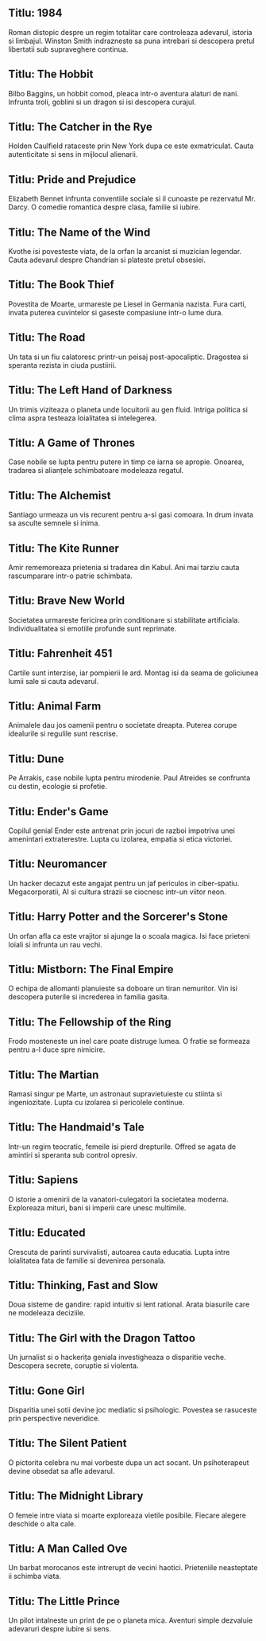 ## Titlu: 1984
Roman distopic despre un regim totalitar care controleaza adevarul, istoria si limbajul. Winston Smith indrazneste sa puna intrebari si descopera pretul libertatii sub supraveghere continua.

## Titlu: The Hobbit
Bilbo Baggins, un hobbit comod, pleaca intr-o aventura alaturi de nani. Infrunta troli, goblini si un dragon si isi descopera curajul.

## Titlu: The Catcher in the Rye
Holden Caulfield rataceste prin New York dupa ce este exmatriculat. Cauta autenticitate si sens in mijlocul alienarii.

## Titlu: Pride and Prejudice
Elizabeth Bennet infrunta conventiile sociale si il cunoaste pe rezervatul Mr. Darcy. O comedie romantica despre clasa, familie si iubire.

## Titlu: The Name of the Wind
Kvothe isi povesteste viata, de la orfan la arcanist si muzician legendar. Cauta adevarul despre Chandrian si plateste pretul obsesiei.

## Titlu: The Book Thief
Povestita de Moarte, urmareste pe Liesel in Germania nazista. Fura carti, invata puterea cuvintelor si gaseste compasiune intr-o lume dura.

## Titlu: The Road
Un tata si un fiu calatoresc printr-un peisaj post-apocaliptic. Dragostea si speranta rezista in ciuda pustiirii.

## Titlu: The Left Hand of Darkness
Un trimis viziteaza o planeta unde locuitorii au gen fluid. Intriga politica si clima aspra testeaza loialitatea si intelegerea.

## Titlu: A Game of Thrones
Case nobile se lupta pentru putere in timp ce iarna se apropie. Onoarea, tradarea si alianțele schimbatoare modeleaza regatul.

## Titlu: The Alchemist
Santiago urmeaza un vis recurent pentru a-si gasi comoara. In drum invata sa asculte semnele si inima.

## Titlu: The Kite Runner
Amir rememoreaza prietenia si tradarea din Kabul. Ani mai tarziu cauta rascumparare intr-o patrie schimbata.

## Titlu: Brave New World
Societatea urmareste fericirea prin conditionare si stabilitate artificiala. Individualitatea si emotiile profunde sunt reprimate.

## Titlu: Fahrenheit 451
Cartile sunt interzise, iar pompierii le ard. Montag isi da seama de goliciunea lumii sale si cauta adevarul.

## Titlu: Animal Farm
Animalele dau jos oamenii pentru o societate dreapta. Puterea corupe idealurile si regulile sunt rescrise.

## Titlu: Dune
Pe Arrakis, case nobile lupta pentru mirodenie. Paul Atreides se confrunta cu destin, ecologie si profetie.

## Titlu: Ender's Game
Copilul genial Ender este antrenat prin jocuri de razboi impotriva unei amenintari extraterestre. Lupta cu izolarea, empatia si etica victoriei.

## Titlu: Neuromancer
Un hacker decazut este angajat pentru un jaf periculos in ciber-spatiu. Megacorporatii, AI si cultura strazii se ciocnesc intr-un viitor neon.

## Titlu: Harry Potter and the Sorcerer's Stone
Un orfan afla ca este vrajitor si ajunge la o scoala magica. Isi face prieteni loiali si infrunta un rau vechi.

## Titlu: Mistborn: The Final Empire
O echipa de allomanti planuieste sa doboare un tiran nemuritor. Vin isi descopera puterile si increderea in familia gasita.

## Titlu: The Fellowship of the Ring
Frodo mosteneste un inel care poate distruge lumea. O fratie se formeaza pentru a-l duce spre nimicire.

## Titlu: The Martian
Ramasi singur pe Marte, un astronaut supravietuieste cu stiinta si ingeniozitate. Lupta cu izolarea si pericolele continue.

## Titlu: The Handmaid's Tale
Intr-un regim teocratic, femeile isi pierd drepturile. Offred se agata de amintiri si speranta sub control opresiv.

## Titlu: Sapiens
O istorie a omenirii de la vanatori-culegatori la societatea moderna. Exploreaza mituri, bani si imperii care unesc multimile.

## Titlu: Educated
Crescuta de parinti survivalisti, autoarea cauta educatia. Lupta intre loialitatea fata de familie si devenirea personala.

## Titlu: Thinking, Fast and Slow
Doua sisteme de gandire: rapid intuitiv si lent rational. Arata biasurile care ne modeleaza deciziile.

## Titlu: The Girl with the Dragon Tattoo
Un jurnalist si o hackerița geniala investigheaza o disparitie veche. Descopera secrete, coruptie si violenta.

## Titlu: Gone Girl
Disparitia unei sotii devine joc mediatic si psihologic. Povestea se rasuceste prin perspective neveridice.

## Titlu: The Silent Patient
O pictorita celebra nu mai vorbeste dupa un act socant. Un psihoterapeut devine obsedat sa afle adevarul.

## Titlu: The Midnight Library
O femeie intre viata si moarte exploreaza vietile posibile. Fiecare alegere deschide o alta cale.

## Titlu: A Man Called Ove
Un barbat morocanos este intrerupt de vecini haotici. Prieteniile neasteptate ii schimba viata.

## Titlu: The Little Prince
Un pilot intalneste un print de pe o planeta mica. Aventuri simple dezvaluie adevaruri despre iubire si sens.

